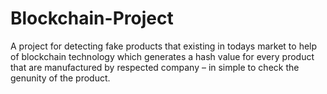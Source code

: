 # Blockchain-Project
A project for detecting fake products that existing in todays market to help of blockchain technology which generates a hash value for every product that are manufactured by respected company – in simple to check the genunity of the product.
